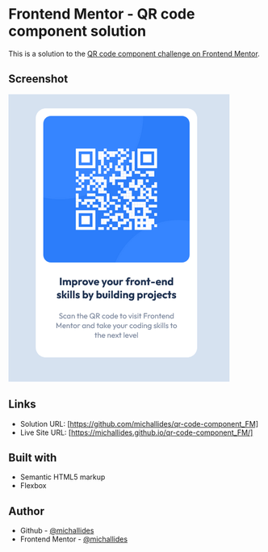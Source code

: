 # Frontend Mentor - QR code component solution

This is a solution to the [QR code component challenge on Frontend Mentor](https://www.frontendmentor.io/challenges/qr-code-component-iux_sIO_H).

## Screenshot

![](./screenshot.png)

## Links

- Solution URL: [https://github.com/michallides/qr-code-component_FM]
- Live Site URL: [https://michallides.github.io/qr-code-component_FM/]

## Built with

- Semantic HTML5 markup
- Flexbox

## Author

- Github - [@michallides](https://github.com/michallides)
- Frontend Mentor - [@michallides](https://www.frontendmentor.io/profile/michallides)
